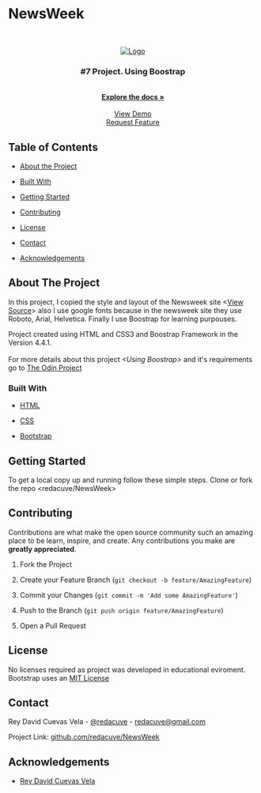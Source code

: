 # NewsWeek

<!-- PROJECT LOGO -->

<br>
<p align="center">
  <a href="https://commons.wikimedia.org/wiki/File:Newsweek_Logo.svg">
    <img src="https://upload.wikimedia.org/wikipedia/commons/thumb/d/db/Newsweek_Logo.svg/320px-Newsweek_Logo.svg.png" alt="Logo">
  </a>
<h3 align="center">#7 Project. Using Boostrap</h3>
<p align="center">
<br>
  <a href="https://github.com/redacuve/NewsWeek/tree"><strong>Explore the docs »</strong></a>
<br>
<br> 
  <a href="https://raw.githack.com">View Demo</a>
<br> 
  <a href="https://github.com/redacuve/NewsWeek/issues">Request Feature</a>
</p>
  
<!-- TABLE OF CONTENTS -->
## Table of Contents

* [About the Project](#about-the-project)

* [Built With](#built-with)

* [Getting Started](#getting-started)

* [Contributing](#contributing)

* [License](#license)

* [Contact](#contact)

* [Acknowledgements](#acknowledgements)

<!-- ABOUT THE PROJECT -->

## About The Project

In this project, I copied the style and layout of the Newsweek site &lt;<a href="https://www.newsweek.com/">View Source</a>&gt; also I use google fonts because in the newsweek site they use Roboto, Arial, Helvetica. Finally I use Boostrap for learning purpouses.
<br>

Project created using HTML and CSS3 and Boostrap Framework in the Version 4.4.1.
<br>
<br>
For more details about this project <em>&lt;Using Boostrap&gt;</em> and it's requirements go to <a href="https://www.theodinproject.com/courses/html5-and-css3/lessons/using-bootstrap">The Odin Project</a>

### Built With

* [HTML](https://developer.mozilla.org/en-US/docs/Web/HTML)

* [CSS](https://developer.mozilla.org/en-US/docs/Web/CSS)

* [Bootstrap](https://getbootstrap.com/docs/4.4/getting-started/introduction/)

<!-- GETTING STARTED -->

## Getting Started

To get a local copy up and running follow these simple steps.
Clone or fork the repo <redacuve/NewsWeek>

<!-- CONTRIBUTING -->

## Contributing

Contributions are what make the open source community such an amazing place to be learn, inspire, and create. Any contributions you make are **greatly appreciated**.

1. Fork the Project

2. Create your Feature Branch (`git checkout -b feature/AmazingFeature`)

3. Commit your Changes (`git commit -m 'Add some AmazingFeature'`)

4. Push to the Branch (`git push origin feature/AmazingFeature`)

5. Open a Pull Request

<!-- LICENSE -->

## License

No licenses required as project was developed in educational eviroment.
<br>
Bootstrap uses an <a href="https://github.com/twbs/bootstrap/blob/master/LICENSE">MIT License</a>

<!-- CONTACT -->

## Contact

Rey David Cuevas Vela - [@redacuve](https://twitter.com/redacuve) - redacuve@gmail.com

Project Link: [github.com/redacuve/NewsWeek](https://github.com/redacuve/NewsWeek)

<!-- ACKNOWLEDGEMENTS -->

## Acknowledgements

* [Rey David Cuevas Vela](https://github.com/redacuve)
